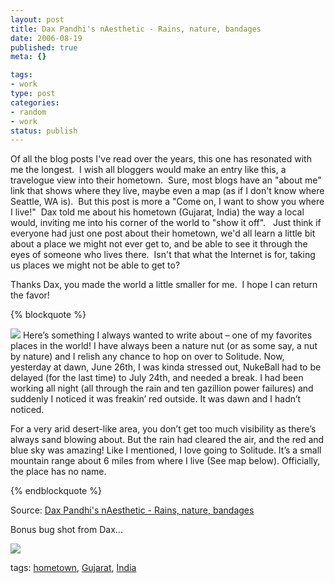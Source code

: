 ```yaml
--- 
layout: post
title: Dax Pandhi's nAesthetic - Rains, nature, bandages
date: 2006-08-19
published: true
meta: {}

tags: 
- work
type: post
categories: 
- random
- work
status: publish
---
```



Of all the blog posts I've read over the years, this one has resonated with me the longest.  I wish all bloggers would make an entry like this, a travelogue view into their hometown.  Sure, most blogs have an "about me" link that shows where they live, maybe even a map (as if I don't know where Seattle, WA is).  But this post is more a "Come on, I want to show you where I live!"  Dax told me about his hometown (Gujarat, India) the way a local would, inviting me into his corner of the world to "show it off".   Just think if everyone had just one post about their hometown, we'd all learn a little bit about a place we might not ever get to, and be able to see it through the eyes of someone who lives there.  Isn't that what the Internet is for, taking us places we might not be able to get to?



Thanks Dax, you made the world a little smaller for me.  I hope I can return the favor!

{% blockquote %}

[![](http://www.andyeick.com/_blogMedia/DaxPandhisnAestheticRainsnaturebandages_12E76/sol5306.jpg)](http://www.nukeation.net/2006/06/27/Rains+Nature+Bandages.aspx) Here’s something I always wanted to write about – one of my favorites places in the world! I have always been a nature nut (or as some say, a nut by nature) and I relish any chance to hop on over to Solitude. Now, yesterday at dawn, June 26th, I was kinda stressed out, NukeBall had to be delayed (for the last time) to July 24th, and needed a break. I had been working all night (all through the rain and ten gazillion power failures) and suddenly I noticed it was freakin’ red outside. It was dawn and I hadn’t noticed.



For a very arid desert-like area, you don’t get too much visibility as there’s always sand blowing about. But the rain had cleared the air, and the red and blue sky was amazing! Like I mentioned, I love going to Solitude. It’s a small mountain range about 6 miles from where I live (See map below). Officially, the place has no name.

{% endblockquote %}

Source: [Dax Pandhi's nAesthetic - Rains, nature, bandages](http://www.nukeation.net/2006/06/27/Rains+Nature+Bandages.aspx)



Bonus bug shot from Dax...



[![](http://www.andyeick.com/_blogMedia/DaxPandhisnAestheticRainsnaturebandages_12E76/bug.png)](http://www.andyeick.com/_blogMedia/DaxPandhisnAestheticRainsnaturebandages_12E76/bug1.png)



tags: [hometown](http://technorati.com/tag/hometown), [Gujarat](http://technorati.com/tag/Gujarat), [India](http://technorati.com/tag/India)

